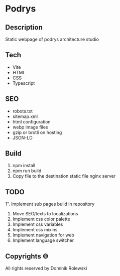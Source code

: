 # Podrys 

## Description
Static webpage of podrys architecture studio

## Tech
- Vite
- HTML
- CSS
- Typescript

## SEO
- robots.txt
- sitemap.xml
- html configuration
- webp image files
- gzip or brotli on hosting
- JSON-LD

## Build
1. npm install
2. npm run build
3. Copy file to the destination static file nginx server

## TODO
1". Implement sub pages build in repository
1. Move SEO/texts to localizations
2. Implement css color palette
3. Implement css variables
4. Implement css mixins
5. Implement navigation for web
6. Implement language switcher

## Copyrights ©
All rights reserved by Dominik Rolewski